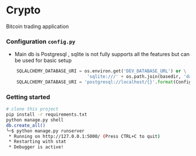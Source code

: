 # Crypto

Bitcoin trading application
  
### Configuration `config.py`
- Main db is Postgresql , sqlite is not fully supports all the features but can be used for basic setup

```python
    SQLALCHEMY_DATABASE_URI = os.environ.get('DEV_DATABASE_URL') or \
                               'sqlite:///' + os.path.join(basedir, 'data-dev.sqlite')
    SQLALCHEMY_DATABASE_URI = 'postgresql://localhost/{}'.format(Config.PROJECT_NAME.lower())
```

### Getting started

```bash
# clone this project
pip install -r requirements.txt
python manage.py shell 
db.create_all()
╰─$ python manage.py runserver
 * Running on http://127.0.0.1:5000/ (Press CTRL+C to quit)
 * Restarting with stat
 * Debugger is active!

```
